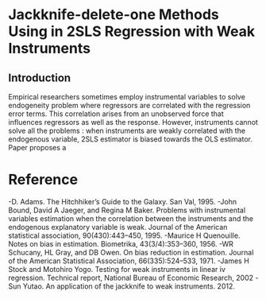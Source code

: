 # Jackknife-delete-one Methods Using in 2SLS Regression with Weak Instruments
## Introduction
Empirical researchers sometimes employ instrumental variables to solve endogeneity problem where regressors are correlated with the regression error terms. This correlation arises from an unobserved force that influences regressors as well as the response. However, instruments cannot solve all the problems : when instruments are weakly correlated with the endogenous variable, 2SLS estimator is biased towards the OLS estimator. Paper proposes a 
# Reference
 -D. Adams. The Hitchhiker’s Guide to the Galaxy. San Val, 1995.
 -John Bound, David A Jaeger, and Regina M Baker. Problems with instrumental variables estimation when the correlation between the instruments and the endogenous explanatory  variable is weak. Journal of the American statistical association, 90(430):443–450, 1995.
 -Maurice H Quenouille. Notes on bias in estimation. Biometrika, 43(3/4):353–360, 1956.
 -WR Schucany, HL Gray, and DB Owen. On bias reduction in estimation. Journal of the American Statistical Association, 66(335):524–533, 1971.
 -James H Stock and Motohiro Yogo. Testing for weak instruments in linear iv regression. Technical report, National Bureau of Economic Research, 2002
 -Sun Yutao. An application of the jackknife to weak instruments. 2012.
